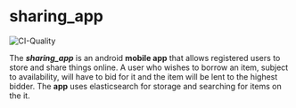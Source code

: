 # sharing_app
![CI-Quality](https://github.com/hezaaron/sharing_app/workflows/CI-Quality/badge.svg)

The ***sharing_app*** is an android **mobile app** that allows registered users to store and share things online. A user who wishes to borrow an item, subject to availability, will have to bid for it and the item will be lent to the highest bidder. The **app** uses elasticsearch for storage and searching for items on the it.